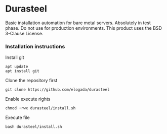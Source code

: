 # Durasteel
Basic installation automation for bare metal servers. Absolutely in test phase. Do not use for production environments. This product uses the BSD 3-Clause License.  

### Installation instructions
Install git
```
apt update
apt install git
```

Clone the repository first  
```
git clone https://github.com/elogada/durasteel
```

Enable execute rights  
```
chmod +rwx durasteel/install.sh
```  

Execute file
```
bash durasteel/install.sh
```  
